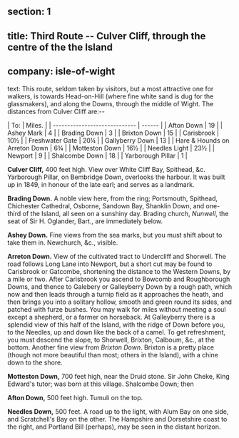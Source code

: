 ﻿section: 1
----
title: Third Route -- Culver Cliff, through the centre of the the Island
----
company: isle-of-wight
----
text: This route, seldom taken by visitors, but a most attractive one for walkers, is towards Head-on-Hill (where fine white sand is dug for the glassmakers), and along the Downs, through the middle of Wight. The distances from Culver Cliff are:--

<div class="s-distances" markdown="1">
| To:                           | Miles. |
| ----------------------------- | ------ |
| Afton Down                    | 19     |
| Ashey Mark                    | 4      |
| Brading Down                  | 3      |
| Brixton Down                  | 15     |
| Carisbrook                    | 10½    |
| Freshwater Gate               | 20¼    |
| Gallyberry Down               | 13     |
| Hare & Hounds on Arreton Down | 6¾     |
| Motteston Down                | 16½    |
| Needles Light                 | 23½    |
| Newport                       | 9      |
| Shalcombe Down                | 18     |
| Yarborough Pillar             | 1      |
</div>

**Culver Cliff,** 400 feet high. View over White Cliff Bay, Spithead, &c. Yarborough Pillar, on Bembridge Down, overlooks the harbour. It was built up in 1849, in honour of the late earl; and serves as a landmark.

**Brading Down.** A noble view here, from the ring; Portsmouth, Spithead, Chichester Cathedral, Osborne, Sandown Bay, Shanklin Down, and one-third of the Island, all seen on a sunshiny day. Brading church, *Nunwell*, the seat of Sir H. Oglander, Bart., are immediately below.

**Ashey Down.** Fine views from the sea marks, but you must shift about to take them in. Newchurch, &c., visible.

**Arreton Down.** View of the cultivated tract to Undercliff and Shorwell. The road follows Long Lane into Newport, but a short cut may be found to Carisbrook or Gatcombe, shortening the distance to the Western Downs, by a mile or two. After Carisbrook you ascend to Bowcomb and Roughborough Downs, and thence to Galebery or Galleyberry Down by a rough path, which now and then leads through a turnip field as it approaches the heath, and then brings you into a solitary hollow, smooth and green round its sides, and patched with furze bushes. You may walk for miles without meeting a soul except a shepherd, or a farmer on horseback. At Galleyberry there is a splendid view of this half of the Island, with the ridge of Down before you, to the Needles, up and down like the back of a camel. To get refreshment, you must descend the slope, to Shorwell, Brixton, Calboum, &c., at the bottom. Another fine view from *Brixton Down*. Brixton is a pretty place (though not more beautiful than most; others in the Island), with a chine down to the shore.

**Motteston Down,** 700 feet high, near the Druid stone. Sir John Cheke, King Edward's tutor; was born at this village. Shalcombe Down; then

**Afton Down,** 500 feet high. Tumuli on the top.

**Needles Down,** 500 feet. A road up to the light, with Alum Bay on one side, and Scratchell's Bay on the other. The Hampshire and Dorsetshire coast to the right, and Portland Bill (perhaps), may be seen in the distant horizon.
